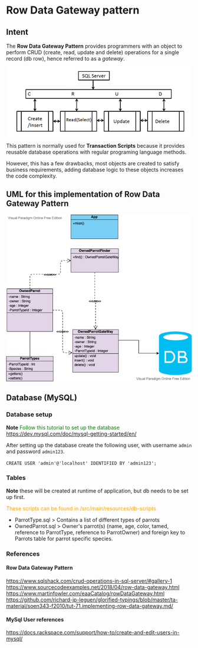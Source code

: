 # Row Data Gateway pattern

## Intent

The **Row Data Gateway Pattern** provides programmers with an object to perform CRUD
(create, read, update and delete) operations for a single record (db row), 
hence referred to as a _gateway_. 

![alt text](./etc/sql-crud-operation.png "SQL CRUD Operations")
 
This pattern is normally used for **Transaction Scripts** because it provides reusable 
database operations with regular programing language methods.

However, this has a few drawbacks, most objects are created to satisfy business 
requirements, adding database logic to these objects increases the code complexity. 

## UML for this implementation of Row Data Gateway Pattern

![alt text](./etc/parrotUML.png "SQL CRUD Operations")

## Database (MySQL)

### Database setup
**Note**
<span style="color: green"> Follow this tutorial to set up the database  https://dev.mysql.com/doc/mysql-getting-started/en/ </span>

After setting up the database create the following user, with username `admin` and password `admin123`.

`CREATE USER 'admin'@'localhost' IDENTIFIED BY 'admin123';`
### Tables 

**Note** these will be created at runtime of application, 
but db needs to be set up first.

<span style="color: orange"> These scripts can be found in /src/main/resources/db-scripts </span>

- ParrotType.sql > Contains a list of different types of parrots
- OwnedParrot.sql > Owner's parrot(s) (name, age, color, tamed, reference to ParrotType, 
reference to ParrotOwner) and foreign key to Parrots table
for parrot specific species.

### References

#### Row Data Gateway Pattern
https://www.sqlshack.com/crud-operations-in-sql-server/#gallery-1
https://www.sourcecodeexamples.net/2018/04/row-data-gateway.html
https://www.martinfowler.com/eaaCatalog/rowDataGateway.html
https://github.com/richard-jp-leguen/glorified-typings/blob/master/ta-material/soen343-f2010/tut-71.implementing-row-data-gateway.md/

#### MySql User references

https://docs.rackspace.com/support/how-to/create-and-edit-users-in-mysql/